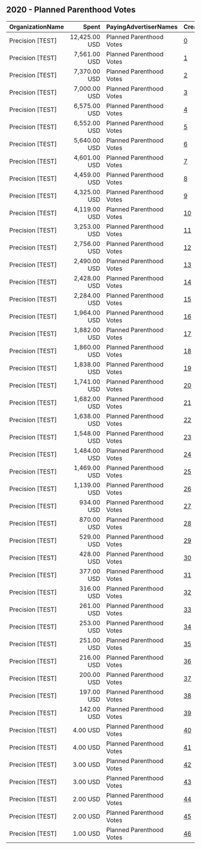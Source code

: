 ## 2020 - Planned Parenthood Votes 
|OrganizationName|Spent|PayingAdvertiserNames|CreativeUrls|Impressions|Genders|AgeBrackets|CountryCodes|BillingAddresses|CandidateBallotInformation|
|:---|---:|:---|:---|---:|:---|:---|:---|:---|:---|
|Precision [TEST]|12,425.00 USD|Planned Parenthood Votes|[0](https://www.snap.com/political-ads/asset/5cca84437b759d5991b75a8b883d4b6d92449efc72227f32610f03a828937bc7?mediaType=mp4)|2,266,424||18+|united states|"1121 14th Street NW Suite 700,Washington,20005,US"||
|Precision [TEST]|7,561.00 USD|Planned Parenthood Votes|[1](https://www.snap.com/political-ads/asset/953b587dbe50ed25261288ffb44e1ecabbeff4662e350dc872149ea37583b690?mediaType=jpg)|1,432,717||18+|united states|"1121 14th Street NW Suite 700,Washington,20005,US"||
|Precision [TEST]|7,370.00 USD|Planned Parenthood Votes|[2](https://www.snap.com/political-ads/asset/fc1c65951bb386466e60ef1d0c6180de3a5e577dd3c1adcdbb800fce156a3bdd?mediaType=jpg)|1,541,406||18+|united states|"1121 14th Street NW Suite 700,Washington,20005,US"|Georgia Runoff|
|Precision [TEST]|7,000.00 USD|Planned Parenthood Votes|[3](https://www.snap.com/political-ads/asset/e36aa352bdd427eff3776aa2b1958a4c4c6191449978a3e328a608cd500cb70f?mediaType=jpg)|1,406,778||18+|united states|"1121 14th Street NW Suite 700,Washington,20005,US"||
|Precision [TEST]|6,575.00 USD|Planned Parenthood Votes|[4](https://www.snap.com/political-ads/asset/0ee4c2c10b59e03b96bcabf97012e0867756f677048aada5e95292da96fe389f?mediaType=mp4)|579,942||18+|united states|"1121 14th Street NW Suite 700,Washington,20005,US"|Joe Biden|
|Precision [TEST]|6,552.00 USD|Planned Parenthood Votes|[5](https://www.snap.com/political-ads/asset/a21a491b512dfe40da19f4b984b4a55dd9a815bc42ed28635460d07890c1160b?mediaType=jpg)|1,444,262||18+|united states|"1121 14th Street NW Suite 700,Washington,20005,US"|Georgia Runoff|
|Precision [TEST]|5,640.00 USD|Planned Parenthood Votes|[6](https://www.snap.com/political-ads/asset/a60f6798b93ecd386779ce726aee9a137911d158c53ed841e239446a50c7dbe9?mediaType=mp4)|1,013,288||18-49|united states|"1121 14th Street NW Suite 700,Washington,20005,US"|Joe Biden|
|Precision [TEST]|4,601.00 USD|Planned Parenthood Votes|[7](https://www.snap.com/political-ads/asset/1502ad11a5e048f00249bbdc2123b196e78485ef9a826ad0d327d8fcacb74a09?mediaType=mp4)|377,989||18+|united states|"1121 14th Street NW Suite 700,Washington,20005,US"|Joe Biden|
|Precision [TEST]|4,459.00 USD|Planned Parenthood Votes|[8](https://www.snap.com/political-ads/asset/a24ab537c52e6026f7ba7ae06a78f2851c62077c9acca7153768717952a7bf6e?mediaType=mp4)|559,114||18-49|united states|"1121 14th Street NW Suite 700,Washington,20005,US"|Joe Biden|
|Precision [TEST]|4,325.00 USD|Planned Parenthood Votes|[9](https://www.snap.com/political-ads/asset/e9fbd9564b0f8ae3b557f20bce82b81c53fdd7944bfc7bedb7ffb2ede1f3342c?mediaType=jpg)|824,495||18+|united states|"1121 14th Street NW Suite 700,Washington,20005,US"||
|Precision [TEST]|4,119.00 USD|Planned Parenthood Votes|[10](https://www.snap.com/political-ads/asset/333ffb1ce934870837f9a7236ec69c4312144e9f1c92c825144a50edf32fc92c?mediaType=mp4)|862,277||18+|united states|"1121 14th Street NW Suite 700,Washington,20005,US"|Georgia Runoff|
|Precision [TEST]|3,253.00 USD|Planned Parenthood Votes|[11](https://www.snap.com/political-ads/asset/308815df512aa1efea232f6c3d6eb4e744b3ed15f1d4c1d288374be40adbf836?mediaType=jpg)|598,791||18+|united states|"1121 14th Street NW Suite 700,Washington,20005,US"|Georgia Runoff|
|Precision [TEST]|2,756.00 USD|Planned Parenthood Votes|[12](https://www.snap.com/political-ads/asset/8e82035b67f424ee7c970816ad3156f953bc256fb6e36a26dacd870ba036c76c?mediaType=mp4)|273,307||18+|united states|"1121 14th Street NW Suite 700,Washington,20005,US"|Joe Biden|
|Precision [TEST]|2,490.00 USD|Planned Parenthood Votes|[13](https://www.snap.com/political-ads/asset/dc1272832450d204b6f50d38438d8915469871c0a6b55aebd13b6749b8e894c2?mediaType=mp4)|349,050||18-49|united states|"1121 14th Street NW Suite 700,Washington,20005,US"|Joe Biden|
|Precision [TEST]|2,428.00 USD|Planned Parenthood Votes|[14](https://www.snap.com/political-ads/asset/68895a8970f5574b144e265773b7e006b319ec1ed3887cdf787040a9db46bbdb?mediaType=mp4)|410,436||18-49|united states|"1121 14th Street NW Suite 700,Washington,20005,US"|Joe Biden|
|Precision [TEST]|2,284.00 USD|Planned Parenthood Votes|[15](https://www.snap.com/political-ads/asset/d9884d5042af2738355a7029c6192f12db725bc6578ef4894584cf672b205b32?mediaType=mp4)|423,733||18-49|united states|"1121 14th Street NW Suite 700,Washington,20005,US"|Joe Biden|
|Precision [TEST]|1,964.00 USD|Planned Parenthood Votes|[16](https://www.snap.com/political-ads/asset/d9884d5042af2738355a7029c6192f12db725bc6578ef4894584cf672b205b32?mediaType=mp4)|268,092||18-49|united states|"1121 14th Street NW Suite 700,Washington,20005,US"|Joe Biden|
|Precision [TEST]|1,882.00 USD|Planned Parenthood Votes|[17](https://www.snap.com/political-ads/asset/c89ee29cfcd779556c841c5316c373deb80d09b25b7da986026bdfecf0db948a?mediaType=mp4)|318,851||18-49|united states|"1121 14th Street NW Suite 700,Washington,20005,US"|Joe Biden|
|Precision [TEST]|1,860.00 USD|Planned Parenthood Votes|[18](https://www.snap.com/political-ads/asset/38354c6e445a55ca6488ad30dbe9df38149ac115f2b181c09f74841ead15f9d8?mediaType=mp4)|266,006||18-49|united states|"1121 14th Street NW Suite 700,Washington,20005,US"|Joe Biden|
|Precision [TEST]|1,838.00 USD|Planned Parenthood Votes|[19](https://www.snap.com/political-ads/asset/38354c6e445a55ca6488ad30dbe9df38149ac115f2b181c09f74841ead15f9d8?mediaType=mp4)|322,278||18-49|united states|"1121 14th Street NW Suite 700,Washington,20005,US"|Joe Biden|
|Precision [TEST]|1,741.00 USD|Planned Parenthood Votes|[20](https://www.snap.com/political-ads/asset/953b587dbe50ed25261288ffb44e1ecabbeff4662e350dc872149ea37583b690?mediaType=jpg)|194,243||18+|united states|"1121 14th Street NW Suite 700,Washington,20005,US"||
|Precision [TEST]|1,682.00 USD|Planned Parenthood Votes|[21](https://www.snap.com/political-ads/asset/d9ddb9b782669f2406fc30d8d2e501cf4ad4a182f31c4792fba684e7c657621c?mediaType=mp4)|212,879||18-49|united states|"1121 14th Street NW Suite 700,Washington,20005,US"|Joe Biden|
|Precision [TEST]|1,638.00 USD|Planned Parenthood Votes|[22](https://www.snap.com/political-ads/asset/6493698a52121e8fa95384a822163e6a66c7d77676b5a55335664870d3e58ae1?mediaType=mp4)|231,495||18-49|united states|"1121 14th Street NW Suite 700,Washington,20005,US"|Joe Biden|
|Precision [TEST]|1,548.00 USD|Planned Parenthood Votes|[23](https://www.snap.com/political-ads/asset/c89ee29cfcd779556c841c5316c373deb80d09b25b7da986026bdfecf0db948a?mediaType=mp4)|187,621||18-49|united states|"1121 14th Street NW Suite 700,Washington,20005,US"|Joe Biden|
|Precision [TEST]|1,484.00 USD|Planned Parenthood Votes|[24](https://www.snap.com/political-ads/asset/6493698a52121e8fa95384a822163e6a66c7d77676b5a55335664870d3e58ae1?mediaType=mp4)|257,849||18-49|united states|"1121 14th Street NW Suite 700,Washington,20005,US"|Joe Biden|
|Precision [TEST]|1,469.00 USD|Planned Parenthood Votes|[25](https://www.snap.com/political-ads/asset/d9ddb9b782669f2406fc30d8d2e501cf4ad4a182f31c4792fba684e7c657621c?mediaType=mp4)|231,680||18-49|united states|"1121 14th Street NW Suite 700,Washington,20005,US"|Joe Biden|
|Precision [TEST]|1,139.00 USD|Planned Parenthood Votes|[26](https://www.snap.com/political-ads/asset/e9fbd9564b0f8ae3b557f20bce82b81c53fdd7944bfc7bedb7ffb2ede1f3342c?mediaType=jpg)|125,682||18+|united states|"1121 14th Street NW Suite 700,Washington,20005,US"||
|Precision [TEST]|934.00 USD|Planned Parenthood Votes|[27](https://www.snap.com/political-ads/asset/5cca84437b759d5991b75a8b883d4b6d92449efc72227f32610f03a828937bc7?mediaType=mp4)|98,198||18+|united states|"1121 14th Street NW Suite 700,Washington,20005,US"||
|Precision [TEST]|870.00 USD|Planned Parenthood Votes|[28](https://www.snap.com/political-ads/asset/e36aa352bdd427eff3776aa2b1958a4c4c6191449978a3e328a608cd500cb70f?mediaType=jpg)|94,257||18+|united states|"1121 14th Street NW Suite 700,Washington,20005,US"||
|Precision [TEST]|529.00 USD|Planned Parenthood Votes|[29](https://www.snap.com/political-ads/asset/0ee4c2c10b59e03b96bcabf97012e0867756f677048aada5e95292da96fe389f?mediaType=mp4)|29,923||18+|united states|"1121 14th Street NW Suite 700,Washington,20005,US"|Joe Biden|
|Precision [TEST]|428.00 USD|Planned Parenthood Votes|[30](https://www.snap.com/political-ads/asset/fc1c65951bb386466e60ef1d0c6180de3a5e577dd3c1adcdbb800fce156a3bdd?mediaType=jpg)|43,219||18+|united states|"1121 14th Street NW Suite 700,Washington,20005,US"|Georgia Runoff|
|Precision [TEST]|377.00 USD|Planned Parenthood Votes|[31](https://www.snap.com/political-ads/asset/8e82035b67f424ee7c970816ad3156f953bc256fb6e36a26dacd870ba036c76c?mediaType=mp4)|24,033||18+|united states|"1121 14th Street NW Suite 700,Washington,20005,US"|Joe Biden|
|Precision [TEST]|316.00 USD|Planned Parenthood Votes|[32](https://www.snap.com/political-ads/asset/a21a491b512dfe40da19f4b984b4a55dd9a815bc42ed28635460d07890c1160b?mediaType=jpg)|33,015||18+|united states|"1121 14th Street NW Suite 700,Washington,20005,US"|Georgia Runoff|
|Precision [TEST]|261.00 USD|Planned Parenthood Votes|[33](https://www.snap.com/political-ads/asset/333ffb1ce934870837f9a7236ec69c4312144e9f1c92c825144a50edf32fc92c?mediaType=mp4)|26,470||18+|united states|"1121 14th Street NW Suite 700,Washington,20005,US"|Georgia Runoff|
|Precision [TEST]|253.00 USD|Planned Parenthood Votes|[34](https://www.snap.com/political-ads/asset/89520f6deedd469fc9b841f5bd902951bf0c539a51c4da5050d541eb0a22bd69?mediaType=mp4)|16,407||18+|united states|"1121 14th Street NW Suite 700,Washington,20005,US"|Joe Biden|
|Precision [TEST]|251.00 USD|Planned Parenthood Votes|[35](https://www.snap.com/political-ads/asset/1502ad11a5e048f00249bbdc2123b196e78485ef9a826ad0d327d8fcacb74a09?mediaType=mp4)|14,547||18+|united states|"1121 14th Street NW Suite 700,Washington,20005,US"|Joe Biden|
|Precision [TEST]|216.00 USD|Planned Parenthood Votes|[36](https://www.snap.com/political-ads/asset/8080848f3a3f28bc114dc498b44aa3e3c4e42001d950cc9b914f9e88b1b62a0a?mediaType=mp4)|13,437||18+|united states|"1121 14th Street NW Suite 700,Washington,20005,US"|Joe Biden|
|Precision [TEST]|200.00 USD|Planned Parenthood Votes|[37](https://www.snap.com/political-ads/asset/d7a4fbf20eda268cdb89db3bbaa1a6251e560fb89e4c7c3dc8cc4f95f73b7d85?mediaType=mp4)|12,976||18+|united states|"1121 14th Street NW Suite 700,Washington,20005,US"|Joe Biden|
|Precision [TEST]|197.00 USD|Planned Parenthood Votes|[38](https://www.snap.com/political-ads/asset/308815df512aa1efea232f6c3d6eb4e744b3ed15f1d4c1d288374be40adbf836?mediaType=jpg)|20,801||18+|united states|"1121 14th Street NW Suite 700,Washington,20005,US"|Georgia Runoff|
|Precision [TEST]|142.00 USD|Planned Parenthood Votes|[39](https://www.snap.com/political-ads/asset/4ffeb10f3b7fc1ee37d20aa5466dda648f47baf4230d881dfbfa9cca16d024a7?mediaType=mp4)|8,982||18+|united states|"1121 14th Street NW Suite 700,Washington,20005,US"|Joe Biden|
|Precision [TEST]|4.00 USD|Planned Parenthood Votes|[40](https://www.snap.com/political-ads/asset/89520f6deedd469fc9b841f5bd902951bf0c539a51c4da5050d541eb0a22bd69?mediaType=mp4)|188||18+|united states|"1121 14th Street NW Suite 700,Washington,20005,US"|Joe Biden|
|Precision [TEST]|4.00 USD|Planned Parenthood Votes|[41](https://www.snap.com/political-ads/asset/8e82035b67f424ee7c970816ad3156f953bc256fb6e36a26dacd870ba036c76c?mediaType=mp4)|258||18+|united states|"1121 14th Street NW Suite 700,Washington,20005,US"|Joe Biden|
|Precision [TEST]|3.00 USD|Planned Parenthood Votes|[42](https://www.snap.com/political-ads/asset/1502ad11a5e048f00249bbdc2123b196e78485ef9a826ad0d327d8fcacb74a09?mediaType=mp4)|161||18+|united states|"1121 14th Street NW Suite 700,Washington,20005,US"|Joe Biden|
|Precision [TEST]|3.00 USD|Planned Parenthood Votes|[43](https://www.snap.com/political-ads/asset/0ee4c2c10b59e03b96bcabf97012e0867756f677048aada5e95292da96fe389f?mediaType=mp4)|169||18+|united states|"1121 14th Street NW Suite 700,Washington,20005,US"|Joe Biden|
|Precision [TEST]|2.00 USD|Planned Parenthood Votes|[44](https://www.snap.com/political-ads/asset/d7a4fbf20eda268cdb89db3bbaa1a6251e560fb89e4c7c3dc8cc4f95f73b7d85?mediaType=mp4)|113||18+|united states|"1121 14th Street NW Suite 700,Washington,20005,US"|Joe Biden|
|Precision [TEST]|2.00 USD|Planned Parenthood Votes|[45](https://www.snap.com/political-ads/asset/8080848f3a3f28bc114dc498b44aa3e3c4e42001d950cc9b914f9e88b1b62a0a?mediaType=mp4)|109||18+|united states|"1121 14th Street NW Suite 700,Washington,20005,US"|Joe Biden|
|Precision [TEST]|1.00 USD|Planned Parenthood Votes|[46](https://www.snap.com/political-ads/asset/4ffeb10f3b7fc1ee37d20aa5466dda648f47baf4230d881dfbfa9cca16d024a7?mediaType=mp4)|104||18+|united states|"1121 14th Street NW Suite 700,Washington,20005,US"|Joe Biden|
